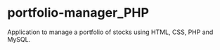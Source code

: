 # portfolio-manager_PHP
Application to manage a portfolio of stocks using HTML, CSS, PHP and MySQL.
